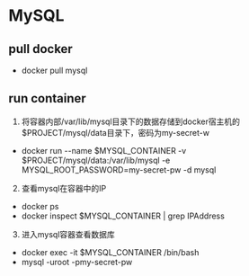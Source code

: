 # MySQL
## pull docker
* docker pull mysql
## run container
1. 将容器内部/var/lib/mysql目录下的数据存储到docker宿主机的$PROJECT/mysql/data目录下，密码为my-secret-w  
* docker run --name $MYSQL_CONTAINER -v $PROJECT/mysql/data:/var/lib/mysql -e MYSQL_ROOT_PASSWORD=my-secret-pw -d mysql  
2. 查看mysql在容器中的IP  
* docker ps  
* docker inspect $MYSQL_CONTAINER | grep IPAddress  
3. 进入mysql容器查看数据库  
* docker exec -it $MYSQL_CONTAINER /bin/bash  
* mysql -uroot -pmy-secret-pw  
